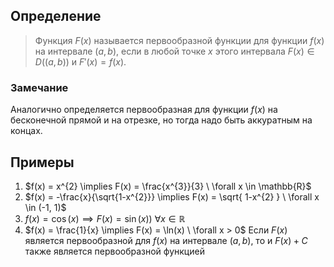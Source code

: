 ## Определение
>Функция $F(x)$ называется первообразной функции для функции $f(x)$ на интервале $(a,b)$, если в любой точке $x$ этого интервала $F(x) \in D((a,b))$ и $F'(x) = f(x)$.
### Замечание
Аналогично определяется первообразная для функции $f(x)$ на бесконечной прямой и на отрезке, но тогда надо быть аккуратным на концах.
## Примеры
1) $f(x) = x^{2} \implies F(x) = \frac{x^{3}}{3} \ \forall x \in \mathbb{R}$
2) $f(x) = -\frac{x}{\sqrt{1-x^{2}}} \implies F(x) = \sqrt{ 1-x^{2} } \ \forall x \in (-1, 1)$
3) $f(x) = \cos(x) \implies F(x) = \sin(x)) \ \forall x \in \mathbb{R}$
4) $f(x) = \frac{1}{x} \implies F(x) = \ln(x) \ \forall x > 0$
Если $F(x)$ является первообразной для $f(x)$ на интервале $(a,b)$, то и $F(x) + C$ также является первообразной функцией
